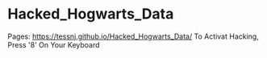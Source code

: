 # Hacked_Hogwarts_Data

Pages: https://tessnj.github.io/Hacked_Hogwarts_Data/ 
To Activat Hacking, Press '8' On Your Keyboard

